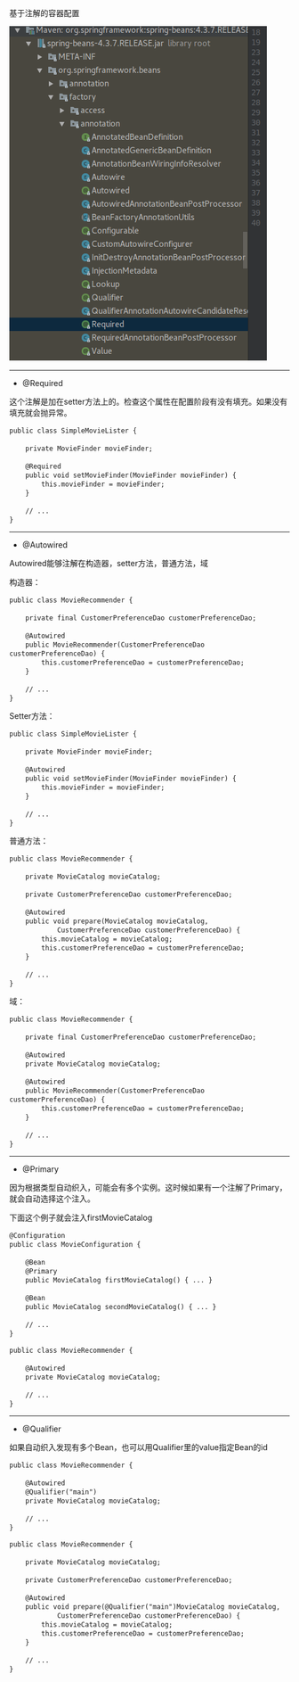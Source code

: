 基于注解的容器配置

![](/assets/Selection_011.png)

---

* @Required

这个注解是加在setter方法上的。检查这个属性在配置阶段有没有填充。如果没有填充就会抛异常。

```
public class SimpleMovieLister {

    private MovieFinder movieFinder;

    @Required
    public void setMovieFinder(MovieFinder movieFinder) {
        this.movieFinder = movieFinder;
    }

    // ...
}
```

---

* @Autowired

Autowired能够注解在构造器，setter方法，普通方法，域

构造器：

```
public class MovieRecommender {

    private final CustomerPreferenceDao customerPreferenceDao;

    @Autowired
    public MovieRecommender(CustomerPreferenceDao customerPreferenceDao) {
        this.customerPreferenceDao = customerPreferenceDao;
    }

    // ...
}
```

Setter方法：

```
public class SimpleMovieLister {

    private MovieFinder movieFinder;

    @Autowired
    public void setMovieFinder(MovieFinder movieFinder) {
        this.movieFinder = movieFinder;
    }

    // ...
}
```

普通方法：

```
public class MovieRecommender {

    private MovieCatalog movieCatalog;

    private CustomerPreferenceDao customerPreferenceDao;

    @Autowired
    public void prepare(MovieCatalog movieCatalog,
            CustomerPreferenceDao customerPreferenceDao) {
        this.movieCatalog = movieCatalog;
        this.customerPreferenceDao = customerPreferenceDao;
    }

    // ...
}
```

域：

```
public class MovieRecommender {

    private final CustomerPreferenceDao customerPreferenceDao;

    @Autowired
    private MovieCatalog movieCatalog;

    @Autowired
    public MovieRecommender(CustomerPreferenceDao customerPreferenceDao) {
        this.customerPreferenceDao = customerPreferenceDao;
    }

    // ...
}
```

---

* @Primary

因为根据类型自动织入，可能会有多个实例。这时候如果有一个注解了Primary，就会自动选择这个注入。

下面这个例子就会注入firstMovieCatalog

```
@Configuration
public class MovieConfiguration {

    @Bean
    @Primary
    public MovieCatalog firstMovieCatalog() { ... }

    @Bean
    public MovieCatalog secondMovieCatalog() { ... }

    // ...
}
```

```
public class MovieRecommender {

    @Autowired
    private MovieCatalog movieCatalog;

    // ...
}
```

---

* @Qualifier

如果自动织入发现有多个Bean，也可以用Qualifier里的value指定Bean的id

```
public class MovieRecommender {

    @Autowired
    @Qualifier("main")
    private MovieCatalog movieCatalog;

    // ...
}
```

```
public class MovieRecommender {

    private MovieCatalog movieCatalog;

    private CustomerPreferenceDao customerPreferenceDao;

    @Autowired
    public void prepare(@Qualifier("main")MovieCatalog movieCatalog,
            CustomerPreferenceDao customerPreferenceDao) {
        this.movieCatalog = movieCatalog;
        this.customerPreferenceDao = customerPreferenceDao;
    }

    // ...
}
```



